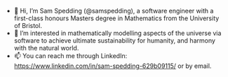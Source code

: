 - 👋  Hi, I’m Sam Spedding (@samspedding), a software engineer with a first-class honours Masters degree in Mathematics from the University of Bristol.
- 👀  I’m interested in mathematically modelling aspects of the universe via software to achieve ultimate sustainability for humanity, 
      and harmony with the natural world.
- 📫  You can reach me through LinkedIn: https://www.linkedin.com/in/sam-spedding-629b09115/ or by email.
